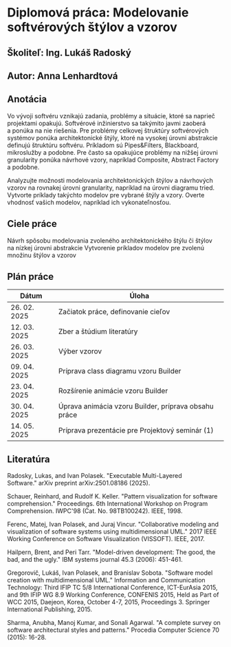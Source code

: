 
# Diplomová práca: Modelovanie softvérových štýlov a vzorov
## Školiteľ: Ing. Lukáš Radoský
## Autor: Anna Lenhardtová

## Anotácia
Vo vývoji softvéru vznikajú zadania, problémy a situácie, ktoré sa naprieč projektami opakujú. Softvérové inžinierstvo sa takýmito javmi zaoberá a ponúka na nie riešenia. Pre problémy celkovej štruktúry softvérových systémov ponúka architektonické štýly, ktoré na vysokej úrovni abstrakcie definujú štruktúru softvéru. Príkladom sú Pipes&Filters, Blackboard, mikroslužby a podobne. Pre často sa opakujúce problémy na nižšej úrovni granularity ponúka návrhové vzory, napríklad Composite, Abstract Factory a podobne.

Analyzujte možnosti modelovania architektonických štýlov a návrhových vzorov na rovnakej úrovni granularity, napríklad na úrovni diagramu tried. Vytvorte príklady takýchto modelov pre vybrané štýly a vzory. Overte vhodnosť vašich modelov, napríklad ich vykonateľnosťou.

## Ciele práce
Návrh spôsobu modelovania zvoleného architektonického štýlu či štýlov na nízkej úrovni abstrakcie
Vytvorenie príkladov modelov pre zvolenú množinu štýlov a vzorov

## Plán práce

| Dátum        | Úloha                        |
|-------------|----------------------------------------|
| 26. 02. 2025 | Začiatok práce, definovanie cieľov    |
| 12. 03. 2025 | Zber a štúdium literatúry              |
| 26. 03. 2025 | Výber vzorov             |
| 09. 04. 2025 | Príprava class diagramu vzoru Builder |
| 23. 04. 2025 | Rozšírenie animácie vzoru Builder |
| 30. 04. 2025 | Úprava animácia vzoru Builder, príprava obsahu práce |
| 14. 05. 2025 | Príprava prezentácie pre Projektový seminár (1)|

## Literatúra

Radosky, Lukas, and Ivan Polasek. "Executable Multi-Layered Software." arXiv preprint arXiv:2501.08186 (2025).

Schauer, Reinhard, and Rudolf K. Keller. "Pattern visualization for software comprehension." Proceedings. 6th International Workshop on Program Comprehension. IWPC'98 (Cat. No. 98TB100242). IEEE, 1998.

Ferenc, Matej, Ivan Polasek, and Juraj Vincur. "Collaborative modeling and visualization of software systems using multidimensional UML." 2017 IEEE Working Conference on Software Visualization (VISSOFT). IEEE, 2017.

Hailpern, Brent, and Peri Tarr. "Model-driven development: The good, the bad, and the ugly." IBM systems journal 45.3 (2006): 451-461.

Gregorovič, Lukáš, Ivan Polasek, and Branislav Sobota. "Software model creation with multidimensional UML." Information and Communication Technology: Third IFIP TC 5/8 International Conference, ICT-EurAsia 2015, and 9th IFIP WG 8.9 Working Conference, CONFENIS 2015, Held as Part of WCC 2015, Daejeon, Korea, October 4-7, 2015, Proceedings 3. Springer International Publishing, 2015.

Sharma, Anubha, Manoj Kumar, and Sonali Agarwal. "A complete survey on software architectural styles and patterns." Procedia Computer Science 70 (2015): 16-28.
